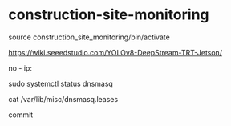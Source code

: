 # construction-site-monitoring

source construction_site_monitoring/bin/activate

https://wiki.seeedstudio.com/YOLOv8-DeepStream-TRT-Jetson/

no - ip: 

sudo systemctl status dnsmasq

cat /var/lib/misc/dnsmasq.leases

commit